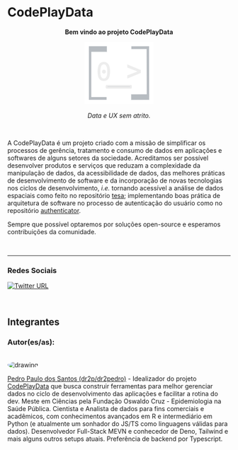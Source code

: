 # CodePlayData

<center> 

**Bem vindo ao projeto CodePlayData**

![CodePlayData-logo](./assets/CodePlayData-logo-darkmode.png)

_Data e UX sem atrito._

<br>

</center>

A CodePlayData é um projeto criado com a missão de simplificar os processos de gerência, tratamento e consumo de dados em aplicações e softwares de alguns setores da sociedade. Acreditamos ser possível desenvolver produtos e serviços que reduzam a complexidade da manipulação de dados, da acessibilidade de dados, das melhores práticas de desenvolvimento de software e da incorporação de novas tecnologias nos ciclos de desenvolvimento, _i.e._ tornando acessível a análise de dados espaciais como feito no repositório [tesa](https://github.com/CodePlayData/tesa); implementando boas prática de arquitetura de software no processo de autenticação do usuário como no repositório [authenticator](https://github.com/CodePlayData/authenticator).

Sempre que possível optaremos por soluções open-source e esperamos contribuições da comunidade.

<br>

---


### Redes Sociais

[![Twitter URL](https://img.shields.io/twitter/url/https/twitter.com/CodePlayData.svg?style=social&label=Follow%20%40CodePlayData)](https://twitter.com/CodePlayData)

<br>

## Integrantes

### Autor(es/as): 

<br>
<img src="https://avatars.githubusercontent.com/u/52466957?v=4" alt="drawing" width="75" style="border-radius: 50%"
/>

[Pedro Paulo dos Santos (dr2p/dr2pedro)](https://github.com/dr2pedro) - Idealizador do projeto [CodePlayData](https://github.com/CodePlayData) que busca construir ferramentas para melhor gerenciar dados no ciclo de desenvolvimento das aplicações e facilitar a rotina do dev. Meste em Ciências pela Fundação Oswaldo Cruz - Epidemiologia na Saúde Pública. Cientista e Analista de dados para fins comerciais e acadêmicos, com conhecimentos avançados em R e intermediário em Python (e atualmente um sonhador do JS/TS como linguagens válidas para dados). Desenvolvedor Full-Stack MEVN e conhecedor de Deno, Tailwind e mais alguns outros setups atuais. Preferência de backend por Typescript.




